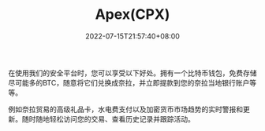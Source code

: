 ﻿---
weight: 
title: "Apex(CPX)"
description: "最可靠的加密货币交易平台。您可以随时轻松获得资金。凭借灵活安全的系统，您可以信赖。"
date: 2022-07-15T21:57:40+08:00
lastmod: 2022-07-15T16:45:40+08:00
draft: false
authors: ["june"]
featuredImage: "13.png"
link: "https://apexnetwork.co/"
tags: ["数字代币","Apex(CPX)"]
categories: ["navigation"]
navigation: ["数字代币"]
lightgallery: true
toc: true
pinned: false
recommend: false
recommend1: false
---
在使用我们的安全平台时，您可以享受以下好处。拥有一个比特币钱包，免费存储尽可能多的BTC，随意将它们兑换成奈拉，并立即提款到您的奈拉当地银行账户等等。

例如奈拉贸易的高级礼品卡，水电费支付以及加密货币市场趋势的实时警报和更新。随时随地轻松访问您的交易、查看历史记录并跟踪活动。